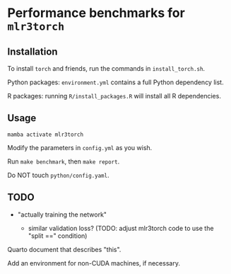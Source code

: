 # Performance benchmarks for `mlr3torch`

## Installation

To install `torch` and friends, run the commands in `install_torch.sh`.

Python packages: `environment.yml` contains a full Python dependency list.

R packages: running `R/install_packages.R` will install all R dependencies.

## Usage

`mamba activate mlr3torch`

Modify the parameters in `config.yml` as you wish. 

Run `make benchmark`, then `make report`. 

Do NOT touch `python/config.yaml`.

## TODO

- "actually training the network"

    - similar validation loss? (TODO: adjust mlr3torch code to use the "split ==" condition)

Quarto document that describes "this". 

Add an environment for non-CUDA machines, if necessary.
